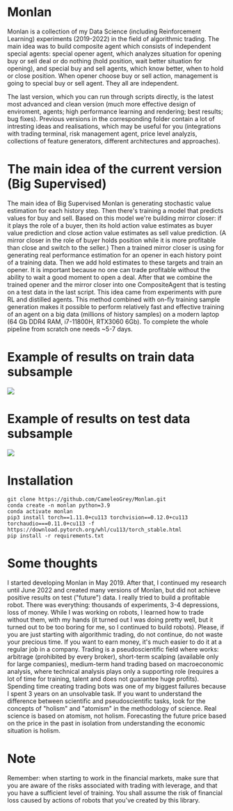 # Monlan
Monlan is a collection of my Data Science (including Reinforcement Learning) experiments (2019-2022) in the field of algorithmic trading. 
The main idea was to build composite agent which
consists of independent special agents: special opener agent, which analyzes situation for
opening buy or sell deal or do nothing (hold position, wait better situation for opening), and special
buy and sell agents, which know better, when to hold or close position. When opener choose
buy or sell action, management is going to special buy or sell agent. They all are independent.


The last version, which you can run through scripts directly, is the latest most advanced and clean version 
(much more effective design of enviroment, agents; high performance learning and rendering; best results; bug fixes).
Previous versions in the corresponding folder contain a lot of intresting ideas and realisations, 
which may be useful for you (integrations with trading terminal, risk management agent, price level
analyzis, collections of feature generators, different architectures and approaches).

# The main idea of the current version (Big Supervised)

The main idea of Big Supervised Monlan is generating stochastic 
value estimation for each history step. Then there's training a model that 
predicts values for buy and sell. Based on this model we're building 
mirror closer: if it plays the role of a buyer, then its hold action value estimates 
as buyer value prediction and close action value estimates as sell value prediction. 
(A mirror closer in the role of buyer holds position while it is more profitable
than close and switch to the seller.) 
Then a trained mirror closer is using for generating real performance estimation 
for an opener in each history point of a training data. Then we add 
hold estimates to these targets and train an opener. It is important because 
no one can trade profitable without the ability to wait a good moment to open a deal. 
After that we combine the trained opener and the mirror closer into one 
CompositeAgent that is testing on a test data in the last script. 
This idea came from experiments with pure RL and distilled agents. 
This method combined with on-fly training sample generation makes 
it possible to perform relatively fast and effective training of an agent on a big data (millions of history samples) 
on a modern laptop (64 Gb DDR4 RAM, i7-11800H, RTX3060 6Gb). To complete the whole pipeline from scratch one needs ~5-7 days. 

# Example of results on train data subsample

![](naive_resnet_18_closer_0_16_train_subsample_73000.png)

# Example of results on test data subsample

![](naive_resnet_18_closer_0_16_test_subsample_73000.png)

# Installation

```
git clone https://github.com/CameleoGrey/Monlan.git
conda create -n monlan python=3.9
conda activate monlan
pip3 install torch==1.11.0+cu113 torchvision==0.12.0+cu113 torchaudio===0.11.0+cu113 -f https://download.pytorch.org/whl/cu113/torch_stable.html
pip install -r requirements.txt
```

# Some thoughts

I started developing Monlan in May 2019.
After that, I continued my research until June 2022 and created many versions of Monlan,
but did not achieve positive results on test ("future") data. I really tried to build a profitable robot. 
There was everything: thousands of experiments, 3-4 depressions, loss of money. While I was working on robots, I learned how to trade without 
them, with my hands (it turned out I was doing pretty well, but it turned out to be too boring for me, so I 
continued to build robots). Please, if you are just starting with
algorithmic trading, do not continue, do not waste your precious time. If you want to earn money, it's much 
easier to do it at a regular job in a company. Trading is a pseudoscientific field where works: 
arbitrage (prohibited by every broker), short-term scalping (available only for large
companies), medium-term hand trading based on macroeconomic analysis, where technical
analysis plays only a supporting role (requires a lot of time for training, talent and does not guarantee huge profits).
Spending time creating trading bots was one of my biggest failures because I spent 3 years on
an unsolvable task. If you want to understand the difference between scientific and
pseudoscientific tasks, look for the concepts of "holism" and "atomism" in the methodology of science. 
Real science is based on atomism, not holism. Forecasting the future price based on the price in the past in isolation from understanding the economic situation is holism.

# Note
Remember: when starting to work in the financial markets, make sure that 
you are aware of the risks associated with trading with leverage, and that 
you have a sufficient level of training. You shall assume the risk of financial loss 
caused by actions of robots that you've created by this library.

